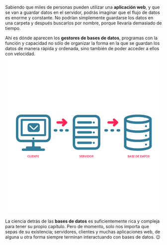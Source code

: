 Sabiendo que miles de personas pueden utilizar una **aplicación web**, y que se van a guardar datos en el servidor, podrás imaginar que el flujo de datos es enorme y constante. No podrían simplemente guardarse los datos en una carpeta y después buscarlos por nombre, porque llevaría demasiado de tiempo. 

Ahí es dónde aparecen los **gestores de bases de datos**, programas con la función y capacidad no sólo de organizar la forma en la que se guardan los datos de manera rápida y ordenada, sino también de poder acceder a ellos con velocidad.

<center>
<img src="https://raw.githubusercontent.com/MumukiProject/mumuki-guia-text-aplicaciones-en-internet/master/images/ej8_2-01_1524152287348.png" alt="ej8_2-01_1524152287348.png" width="500px" height="auto">
</center>

La ciencia detrás de las **bases de datos** es suficientemente rica y compleja para tener su propio capítulo. Pero de momento, solo nos importa que sepas de su existencia; servidores, clientes y muchas aplicaciones web, de alguna u otra forma siempre terminan interactuando con bases de datos. :wink:
